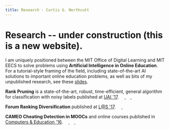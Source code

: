 ```yaml
---
title: Research - Curtis G. Northcutt
---
```


# Research -- under construction (this is a new website).

I am uniquely positioned between the MIT Office of Digital Learning and MIT EECS to solve problems using <b>Artificial Intelligence in Online Education</b>. For a tutorial-style framing of the field, including state-of-the-art AI solutions to important online education problems, as well as bits of my unpublished research, see these <a href="http://curtisnorthcutt.com/resources/pdf/northcutt_mit_2017_ai_in_online_education.pdf">slides</a>. <a href="http://curtisnorthcutt.com/resources/pdf/northcutt_mit_2017_ai_in_online_education.pdf"> <img src="http://curtisnorthcutt.com/resources/img/icons/pdf_icon.png" style="height:1em"> </a>

<b>Rank Pruning</b> is a state-of-the-art, robust, time-efficient, general algorithm for classification with noisy labels published at <a href="http://auai.org/uai2017/proceedings/papers/35.pdf">UAI '17</a>.
<a href="http://curtisnorthcutt.com/resources/pdf/northcutt_2017_rankpruning.pdf"> <img src="http://curtisnorthcutt.com/resources/img/icons/pdf_icon.png" style="height:1em"> </a> 
<a href="https://github.com/cgnorthcutt/rankpruning"> <img src="http://curtisnorthcutt.com/resources/img/icons/github_icon.jpg" style="height:1em"> </a>
<a href="https://arxiv.org/abs/1705.01936"> <img src="http://curtisnorthcutt.com/resources/img/icons/arxiv_icon.jpg" style="height:1em"> </a> 

<b>Forum Ranking Diversification</b> published at <a href="http://dl.acm.org/citation.cfm?id=3054016">L@S '17</a>.
<a href="http://curtisnorthcutt.com/resources/pdf/northcutt_2017_diversification.pdf"> <img src="http://curtisnorthcutt.com/resources/img/icons/pdf_icon.png" style="height:1em"> </a>
<a href="https://github.com/cgnorthcutt/forum-diversification"> <img src="http://curtisnorthcutt.com/resources/img/icons/github_icon.jpg" style="height:1em"> </a> 

<b>CAMEO Cheating Detection in MOOCs</b> and online courses published in <a href="http://www.sciencedirect.com/science/article/pii/S0360131516300896">Computers & Education '16</a>.
<a href="http://curtisnorthcutt.com/resources/pdf/northcutt_2016_cameo.pdf"> <img src="http://curtisnorthcutt.com/resources/img/icons/pdf_icon.png" style="height:1em"> </a> 
<a href="https://github.com/CGNx/edx2bigquery/blob/master/edx2bigquery/make_problem_analysis.py#L1628"> <img src="http://curtisnorthcutt.com/resources/img/icons/github_icon.jpg" style="height:1em"> </a>
<a href="https://arxiv.org/abs/1508.05699"> <img src="http://curtisnorthcutt.com/resources/img/icons/arxiv_icon.jpg" style="height:1em"> </a> 
